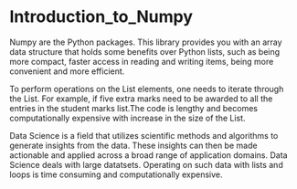 # Introduction_to_Numpy

Numpy are the Python packages. This library provides you with an array data structure that holds some benefits over Python lists, such as being more compact, faster access in reading and writing items, being more convenient and more efficient.

To perform operations on the List elements, one needs to iterate through the List. For example, if five extra marks need to be awarded to all the entries in the student marks list.The code is lengthy and becomes computationally expensive with increase in the size of the List.

Data Science is a field that utilizes scientific methods and algorithms to generate insights from the data. These insights can then be made actionable and applied across a broad range of application domains. Data Science deals with large datatsets. Operating on such data with lists and loops is time consuming and computationally expensive.
